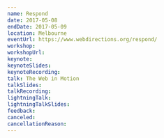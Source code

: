 ```yaml
---
name: Respond
date: 2017-05-08
endDate: 2017-05-09
location: Melbourne
eventUrl: https://www.webdirections.org/respond/
workshop:
workshopUrl:
keynote:
keynoteSlides:
keynoteRecording:
talk: The Web in Motion
talkSlides:
talkRecording:
lightningTalk:
lightningTalkSlides:
feedback:
canceled:
cancellationReason:
---
```


